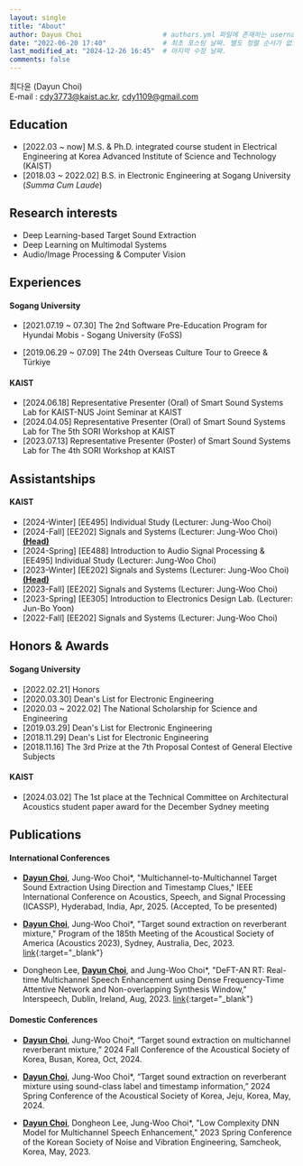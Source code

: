 ```yaml
---
layout: single
title: "About"
author: Dayun Choi                    # authors.yml 파일에 존재하는 username 값
date: "2022-06-20 17:40"              # 최초 포스팅 날짜. 별도 정렬 순서가 없으면 이 값으로 정렬됨. 파일명에 기록되어있다면 생략 가능.
last_modified_at: "2024-12-26 16:45"  # 마지막 수정 날짜.
comments: false
---
```


최다윤 (Dayun Choi)  
E-mail : cdy3773@kaist.ac.kr, cdy1109@gmail.com


## Education
- \[2022.03 ~ now\]      M.S. & Ph.D. integrated course student in Electrical Engineering at Korea Advanced Institute of Science and Technology (KAIST)
- \[2018.03 ~ 2022.02\]  B.S. in Electronic Engineering at Sogang University (_Summa Cum Laude_)
<!-- - \[2014.03 ~ 2017.02\]  Sewon Highschool -->


## Research interests
- Deep Learning-based Target Sound Extraction
- Deep Learning on Multimodal Systems
- Audio/Image Processing & Computer Vision


## Experiences
#### Sogang University
- \[2021.07.19 ~ 07.30\]  The 2nd Software Pre-Education Program for Hyundai Mobis - Sogang University (FoSS)
<!-- [link](https://jewel-emmental-07f.notion.site/FoSS-2-SW-1550c601fff34920a9844514472474d0){:target="_blank"} -->
- \[2019.06.29 ~ 07.09\]  The 24th Overseas Culture Tour to Greece & Türkiye

#### KAIST
- \[2024.06.18\]  Representative Presenter (Oral) of Smart Sound Systems Lab for KAIST-NUS Joint Seminar at KAIST
- \[2024.04.05\]  Representative Presenter (Oral) of Smart Sound Systems Lab for The 5th SORI Workshop at KAIST
- \[2023.07.13\]  Representative Presenter (Poster) of Smart Sound Systems Lab for The 4th SORI Workshop at KAIST


## Assistantships
#### KAIST
- \[2024-Winter\]  \[EE495\] Individual Study (Lecturer: Jung-Woo Choi)
- \[2024-Fall\]  \[EE202\] Signals and Systems (Lecturer: Jung-Woo Choi) **<U>(Head)</U>**
- \[2024-Spring\]  \[EE488\] Introduction to Audio Signal Processing & \[EE495\] Individual Study (Lecturer: Jung-Woo Choi)
- \[2023-Winter\]  \[EE202\] Signals and Systems (Lecturer: Jung-Woo Choi) **<U>(Head)</U>**
- \[2023-Fall\]  \[EE202\] Signals and Systems (Lecturer: Jung-Woo Choi)
- \[2023-Spring\]  \[EE305\] Introduction to Electronics Design Lab. (Lecturer: Jun-Bo Yoon)
- \[2022-Fall\]  \[EE202\] Signals and Systems (Lecturer: Jung-Woo Choi)


## Honors & Awards
#### Sogang University
- \[2022.02.21\]  Honors
- \[2020.03.30\]  Dean's List for Electronic Engineering
- \[2020.03 ~ 2022.02\]  The National Scholarship for Science and Engineering
- \[2019.03.29\]  Dean's List for Electronic Engineering
- \[2018.11.29\]  Dean's List for Electronic Engineering
- \[2018.11.16\]  The 3rd Prize at the 7th Proposal Contest of General Elective Subjects
<!-- [link](http://wholeperson.sogang.ac.kr/front/boardlist.do?bbsconfig=1){:target="_blank"} -->

#### KAIST
- \[2024.03.02\]  The 1st place at the Technical Committee on Architectural Acoustics student paper award for the December Sydney meeting


## Publications
#### International Conferences
- **<U>Dayun Choi</U>**, Jung-Woo Choi*, "Multichannel-to-Multichannel Target Sound Extraction Using Direction and Timestamp Clues," IEEE International Conference on Acoustics, Speech, and Signal Processing (ICASSP), Hyderabad, India, Apr, 2025. (Accepted, To be presented)
<!-- [link](){:target="_blank"} -->

- **<U>Dayun Choi</U>**, Jung-Woo Choi*, "Target sound extraction on reverberant mixture," Program of the 185th Meeting of the Acoustical Society of America (Acoustics 2023), Sydney, Australia, Dec, 2023. [link](https://doi.org/10.1121/10.0023494){:target="_blank"}

- Dongheon Lee, **<U>Dayun Choi</U>**, and Jung-Woo Choi*, "DeFT-AN RT: Real-time Multichannel Speech Enhancement using Dense Frequency-Time Attentive Network and Non-overlapping Synthesis Window," Interspeech, Dublin, Ireland, Aug, 2023. [link](https://web.archive.org/web/20240128020151id_/https://www.isca-archive.org/interspeech_2023/lee23j_interspeech.pdf){:target="_blank"}

#### Domestic Conferences
- **<U>Dayun Choi</U>**, Jung-Woo Choi*, “Target sound extraction on multichannel reverberant mixture,” 2024 Fall Conference of the Acoustical Society of Korea, Busan, Korea, Oct, 2024.
<!-- [link](https://www.ask.or.kr/){:target="_blank"} -->

- **<U>Dayun Choi</U>**, Jung-Woo Choi*, “Target sound extraction on reverberant mixture using sound-class label and timestamp information,” 2024 Spring Conference of the Acoustical Society of Korea, Jeju, Korea, May, 2024.
<!-- [link](https://www.ask.or.kr/){:target="_blank"} -->

- **<U>Dayun Choi</U>**, Dongheon Lee, Jung-Woo Choi*, "Low Complexity DNN Model for Multichannel Speech Enhancement," 2023 Spring Conference of the Korean Society of Noise and Vibration Engineering, Samcheok, Korea, May, 2023.
<!-- [link](https://conf.ksnve.or.kr/2023s/){:target="_blank"} -->